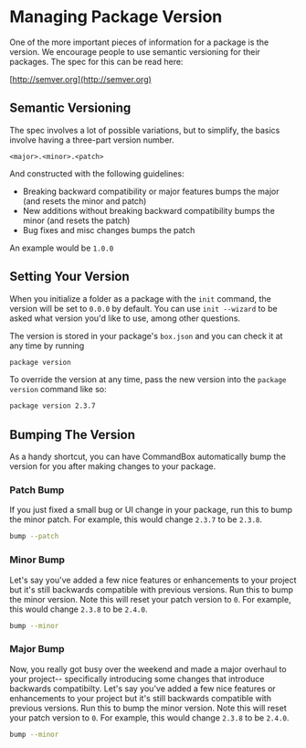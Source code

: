 # Managing Package Version

One of the more important pieces of information for a package is the version.  We encourage people to use semantic versioning for their packages.  The spec for this can be read here:

[http://semver.org](http://semver.org)


## Semantic Versioning

The spec involves a lot of possible variations, but to simplify, the basics involve having a three-part version number.   

```
<major>.<minor>.<patch>
```
And constructed with the following guidelines:

* Breaking backward compatibility or major features bumps the major (and resets the minor and patch)
* New additions without breaking backward compatibility bumps the minor (and resets the patch)
* Bug fixes and misc changes bumps the patch

An example would be `1.0.0`

## Setting Your Version

When you initialize a folder as a package with the `init` command, the version will be set to `0.0.0` by default.  You can use `init --wizard` to be asked what version you'd like to use, among other questions.

The version is stored in your package's `box.json` and you can check it at any time by running

```bash
package version
```

To override the version at any time, pass the new version into the `package version` command like so:

```bash
package version 2.3.7
```

## Bumping The Version

As a handy shortcut, you can have CommandBox automatically bump the version for you after making changes to your package.

### Patch Bump

If you just fixed a small bug or UI change in your package, run this to bump the minor patch.  For example, this would change `2.3.7` to be `2.3.8`.

```bash
bump --patch
```

### Minor Bump
Let's say you've added a few nice features or enhancements to your project but it's still backwards compatible with previous versions.  Run this to bump the minor version.  Note this will reset your patch version to `0`.  For example, this would change `2.3.8` to be `2.4.0`.

```bash
bump --minor
```

### Major Bump
Now, you really got busy over the weekend and made a major overhaul to your project-- specifically introducing some changes that introduce backwards compatibilty.  Let's say you've added a few nice features or enhancements to your project but it's still backwards compatible with previous versions.  Run this to bump the minor version.  Note this will reset your patch version to `0`.  For example, this would change `2.3.8` to be `2.4.0`.

```bash
bump --minor
```

